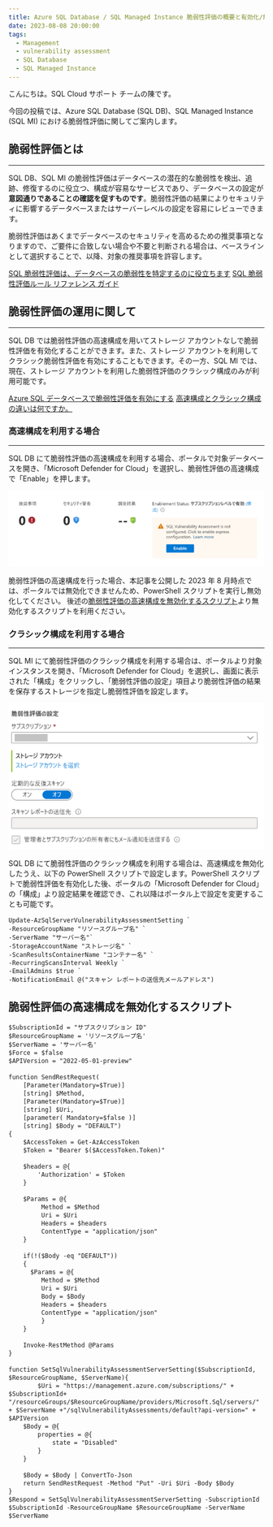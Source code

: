 ```yaml
---
title: Azure SQL Database / SQL Managed Instance 脆弱性評価の概要と有効化/無効化の手順
date: 2023-08-08 20:00:00
tags:
  - Management
  - vulnerability assessment
  - SQL Database
  - SQL Managed Instance
---
```


こんにちは。SQL Cloud サポート チームの陳です。

今回の投稿では、Azure SQL Database (SQL DB)、SQL Managed Instance (SQL MI) における脆弱性評価に関してご案内します。

<!-- more -->

## 脆弱性評価とは
---

SQL DB、SQL MI の脆弱性評価はデータベースの潜在的な脆弱性を検出、追跡、修復するのに役立つ、構成が容易なサービスであり、データベースの設定が**意図通りであることの確認を促すものです**。脆弱性評価の結果によりセキュリティに影響するデータベースまたはサーバーレベルの設定を容易にレビューできます。 

脆弱性評価はあくまでデータベースのセキュリティを高めるための推奨事項となりますので、ご要件に合致しない場合や不要と判断される場合は、ベースラインとして選択することで、以降、対象の推奨事項を許容します。

[SQL 脆弱性評価は、データベースの脆弱性を特定するのに役立ちます](https://learn.microsoft.com/ja-jp/azure/defender-for-cloud/sql-azure-vulnerability-assessment-overview)
[SQL 脆弱性評価ルール リファレンス ガイド](https://learn.microsoft.com/ja-jp/azure/defender-for-cloud/sql-azure-vulnerability-assessment-rules)


## 脆弱性評価の運用に関して
---

SQL DB では脆弱性評価の高速構成を用いてストレージ アカウントなしで脆弱性評価を有効化することができます。また、ストレージ アカウントを利用してクラシック脆弱性評価を有効にすることもできます。その一方、SQL MI では、現在、ストレージ アカウントを利用した脆弱性評価のクラシック構成のみが利用可能です。

[Azure SQL データベースで脆弱性評価を有効にする](https://learn.microsoft.com/ja-jp/azure/defender-for-cloud/sql-azure-vulnerability-assessment-enable)
[高速構成とクラシック構成の違いは何ですか。](https://learn.microsoft.com/ja-jp/azure/defender-for-cloud/sql-azure-vulnerability-assessment-overview#whats-the-difference-between-the-express-and-classic-configuration)


### 高速構成を利用する場合
---
SQL DB にて脆弱性評価の高速構成を利用する場合、ポータルで対象データベースを開き、「Microsoft Defender for Cloud」を選択し、脆弱性評価の高速構成で「Enable」を押します。

![](./vulnerabilityAssessment/enableexpressva.png)

脆弱性評価の高速構成を行った場合、本記事を公開した 2023 年 8 月時点では、ポータルでは無効化できませんため、PowerShell スクリプトを実行し無効化してください。 
後述の[脆弱性評価の高速構成を無効化するスクリプト](#脆弱性評価の高速構成を無効化するスクリプト)より無効化するスクリプトを利用ください。

### クラシック構成を利用する場合
---
SQL MI にて脆弱性評価のクラシック構成を利用する場合は、ポータルより対象インスタンスを開き、「Microsoft Defender for Cloud」を選択し、画面に表示された「構成」をクリックし、「脆弱性評価の設定」項目より脆弱性評価の結果を保存するストレージを指定し脆弱性評価を設定します。

![](./vulnerabilityAssessment/classicva.png)

SQL DB にて脆弱性評価のクラシック構成を利用する場合は、高速構成を無効化したうえ、以下の PowerShell スクリプトで設定します。PowerShell スクリプトで脆弱性評価を有効化した後、ポータルの「Microsoft Defender for Cloud」の「構成」より設定結果を確認でき、これ以降はポータル上で設定を変更することも可能です。

```CMD
Update-AzSqlServerVulnerabilityAssessmentSetting `
-ResourceGroupName "リソースグループ名" `
-ServerName "サーバー名"`
-StorageAccountName "ストレージ名" `
-ScanResultsContainerName "コンテナー名" `
-RecurringScansInterval Weekly `
-EmailAdmins $true `
-NotificationEmail @("スキャン レポートの送信先メールアドレス")
```


## 脆弱性評価の高速構成を無効化するスクリプト

```CMD
$SubscriptionId = "サブスクリプション ID" 
$ResourceGroupName = 'リソースグループ名'
$ServerName = 'サーバー名'
$Force = $false
$APIVersion = "2022-05-01-preview"

function SendRestRequest(
    [Parameter(Mandatory=$True)]
    [string] $Method, 
    [Parameter(Mandatory=$True)]
    [string] $Uri, 
    [parameter( Mandatory=$false )]
    [string] $Body = "DEFAULT")
{  
    $AccessToken = Get-AzAccessToken
    $Token = "Bearer $($AccessToken.Token)"

    $headers = @{
        'Authorization' = $Token
    }

    $Params = @{
         Method = $Method
         Uri = $Uri
         Headers = $headers
         ContentType = "application/json"
    }

    if(!($Body -eq "DEFAULT"))
    {
      $Params = @{
         Method = $Method
         Uri = $Uri
         Body = $Body
         Headers = $headers
         ContentType = "application/json"
         }
    }
  
    Invoke-RestMethod @Params
}

function SetSqlVulnerabilityAssessmentServerSetting($SubscriptionId, $ResourceGroupName, $ServerName){
        $Uri = "https://management.azure.com/subscriptions/" + $SubscriptionId+ "/resourceGroups/$ResourceGroupName/providers/Microsoft.Sql/servers/" + $ServerName +"/sqlVulnerabilityAssessments/default?api-version=" + $APIVersion
    $Body = @{
        properties = @{
            state = "Disabled"
        }
    }

    $Body = $Body | ConvertTo-Json
    return SendRestRequest -Method "Put" -Uri $Uri -Body $Body
}
$Respond = SetSqlVulnerabilityAssessmentServerSetting -SubscriptionId $SubscriptionId -ResourceGroupName $ResourceGroupName -ServerName $ServerName
```